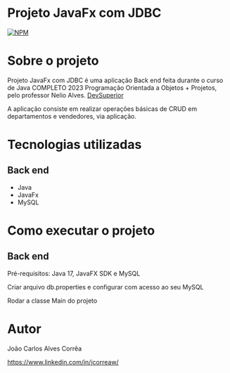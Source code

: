 # Projeto JavaFx com JDBC
[![NPM](https://img.shields.io/npm/l/react)](https://github.com/jcorreaw/Projeto-JavaFX-com-JDBC/blob/main/LICENSE) 

# Sobre o projeto
Projeto JavaFx com JDBC é uma aplicação Back end feita durante o curso de Java COMPLETO 2023 Programação Orientada a Objetos + Projetos, pelo professor Nelio Alves. [DevSuperior](https://devsuperior.com.br/ "Site da DevSuperior")

A aplicação consiste em realizar operações básicas de CRUD em departamentos e vendedores, via aplicação.

# Tecnologias utilizadas
## Back end
- Java
- JavaFx
- MySQL

# Como executar o projeto

## Back end
Pré-requisitos: Java 17, JavaFX SDK e MySQL

Criar arquivo db.properties e configurar com acesso ao seu MySQL

Rodar a classe Main do projeto

# Autor

João Carlos Alves Corrêa

https://www.linkedin.com/in/jcorreaw/
